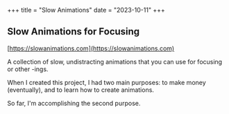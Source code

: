 +++
title = "Slow Animations"
date = "2023-10-11"
+++

## Slow Animations for Focusing

[https://slowanimations.com](https://slowanimations.com)

A collection of slow, undistracting animations
that you can use for focusing or other -ings.

When I created this project, I had two main purposes:
to make money (eventually),
and to learn how to create animations.

So far, I'm accomplishing the second purpose.
